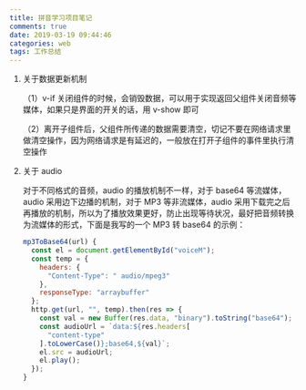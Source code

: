 ```yaml
---
title: 拼音学习项目笔记
comments: true
date: 2019-03-19 09:44:46
categories: web
tags: 工作总结
---
```


1. 关于数据更新机制

   （1）v-if 关闭组件的时候，会销毁数据，可以用于实现返回父组件关闭音频等媒体，如果只是界面的开关的话，用 v-show 即可

   （2）离开子组件后，父组件所传递的数据需要清空，切记不要在网络请求里做清空操作，因为网络请求是有延迟的，一般放在打开子组件的事件里执行清空操作

2. 关于 audio

   对于不同格式的音频，audio 的播放机制不一样，对于 base64 等流媒体，audio 采用边下边播的机制，对于 MP3 等非流媒体，audio 采用下载完之后再播放的机制，所以为了播放效果更好，防止出现等待状况，最好把音频转换为流媒体的形式，下面是我写的一个 MP3 转 base64 的示例：

   ```js
   mp3ToBase64(url) {
     const el = document.getElementById("voiceM");
     const temp = {
       headers: {
         "Content-Type": " audio/mpeg3"
       },
       responseType: "arraybuffer"
     };
     http.get(url, "", temp).then(res => {
       const val = new Buffer(res.data, "binary").toString("base64");
       const audioUrl = `data:${res.headers[
         "content-type"
       ].toLowerCase()};base64,${val}`;
       el.src = audioUrl;
       el.play();
     });
   }
   ```
